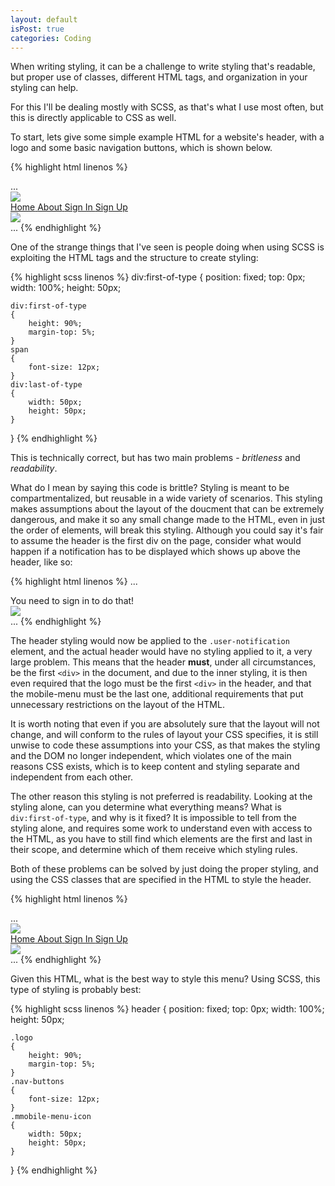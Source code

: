 ```yaml
---
layout: default
isPost: true
categories: Coding
---
```


When writing styling, it can be a challenge to write styling that's readable,
but proper use of classes, different HTML tags, and organization in your styling
can help. 

For this I'll be dealing mostly with SCSS, as that's what I use most often,
but this is directly applicable to CSS as well.

To start, lets give some simple example HTML for a website's header, with a logo
and some basic navigation buttons, which is shown below.

{% highlight html linenos %}
<html>
<head>...</head>
<body>
  <div>
    <div><img src="logo.png"></div>
    <!-- Navigation Menu -->
    <a href="/">
        <span>Home</span>
    </a>
    <a href="/about">
        <span>About</span>
    </a>
    <a href="/sign-in">
        <span>Sign In </span>
    </a>
    <a href="/sign-up">
        <span>Sign Up</span>
    </a>
    <div><img src="menu.png"></div>
  </div>
...
{% endhighlight %}

One of the strange things that I've seen is people doing when using SCSS is
exploiting the HTML tags and the structure to create styling:

{% highlight scss linenos %}
div:first-of-type
{
    position: fixed;
    top: 0px;
    width: 100%;
    height: 50px;

    div:first-of-type
    {
        height: 90%;
        margin-top: 5%;
    }
    span
    {
        font-size: 12px;
    }
    div:last-of-type
    {
        width: 50px;
        height: 50px;
    }
}
{% endhighlight %}

This is technically correct, but has two main problems - *britleness* and *readability*.

What do I mean by saying this code is brittle? Styling is meant to be compartmentalized,
but reusable in a wide variety of scenarios. This styling makes assumptions about the 
layout of the doucment that can be extremely dangerous, and make it so any small change
made to the HTML, even in just the order of elements, will break this styling. Although
you could say it's fair to assume the header is the first div on the page, consider what
would happen if a notification has to be displayed which shows up above the header, like
so:

{% highlight html linenos %}
...
  <div class="user-notification">You need to sign in to do that!</div>
  <div class="header">
    <div class="logo"><img src="logo.png"></div>
...
{% endhighlight %}

The header styling would now be applied to the `.user-notification` element, and the actual
header would have no styling applied to it, a very large problem. This means that the header
**must**, under all circumstances, be the first `<div>` in the document, and due to the inner
styling, it is then even required that the logo must be the first `<div>` in the header, and
that the mobile-menu must be the last one, additional requirements that put unnecessary
restrictions on the layout of the HTML.

It is worth noting that even if you are absolutely sure that the layout will not change, and
will conform to the rules of layout your CSS specifies, it is still unwise to code these 
assumptions into your CSS, as that makes the styling and the DOM no longer independent, which
violates one of the main reasons CSS exists, which is to keep content and styling separate
and independent from each other.

The other reason this styling is not preferred is readability. Looking at the styling alone,
can you determine what everything means? What is `div:first-of-type`, and why is it fixed?
It is impossible to tell from the styling alone, and requires some work to understand even
with access to the HTML, as you have to still find which elements are the first and last in
their scope, and determine which of them receive which styling rules.

Both of these problems can be solved by just doing the proper styling, and using the CSS
classes that are specified in the HTML to style the header.

{% highlight html linenos %}
<html>
<head>...</head>
<body>
  <div class="header">
    <div class="logo"><img src="logo.png"></div>
    <!-- Navigation Menu -->
    <a href="/">
        <span class="nav-buttons">Home</span>
    </a>
    <a href="/about">
        <span class="nav-buttons">About</span>
    </a>
    <a href="/sign-in">
        <span class="nav-buttons">Sign In </span>
    </a>
    <a href="/sign-up">
        <span class="nav-buttons">Sign Up</span>
    </a>
    <div class="mobile-menu-icon"><img src="menu.png"></div>
  </div>
...
{% endhighlight %}

Given this HTML, what is the best way to style this menu? Using SCSS, this
type of styling is probably best:

{% highlight scss linenos %}
header
{
    position: fixed;
    top: 0px;
    width: 100%;
    height: 50px;

    .logo
    {
        height: 90%;
        margin-top: 5%;
    }
    .nav-buttons
    {
        font-size: 12px;
    }
    .mmobile-menu-icon
    {
        width: 50px;
        height: 50px;
    }
}
{% endhighlight %}

